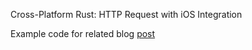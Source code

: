 Cross-Platform Rust: HTTP Request with iOS Integration 

Example code for related blog [post](https://logankeenan.com/posts/cross-platform-rust-http-request/)
